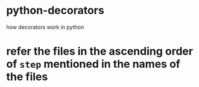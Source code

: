 # python-decorators
how decorators work in python

# refer the files in the ascending order of `step` mentioned in the names of the files
